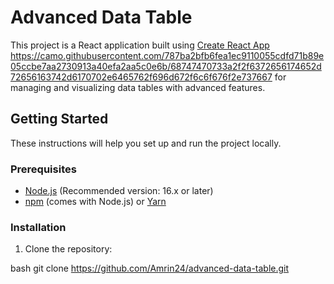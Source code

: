 

# Advanced Data Table

This project is a React application built using [Create React App](https://github.com/facebook/create-react-app)   https://camo.githubusercontent.com/787ba2bfb6fea1ec9110055cdfd71b89e05ccbe7aa2730913a40efa2aa5c0e6b/68747470733a2f2f6372656174652d72656163742d6170702e6465762f696d672f6c6f676f2e737667
for managing and visualizing data tables with advanced features.

## Getting Started

These instructions will help you set up and run the project locally.

### Prerequisites

- [Node.js](https://nodejs.org/) (Recommended version: 16.x or later)
- [npm](https://www.npmjs.com/) (comes with Node.js) or [Yarn](https://yarnpkg.com/)

### Installation

1. Clone the repository:

   
bash
   git clone https://github.com/Amrin24/advanced-data-table.git
